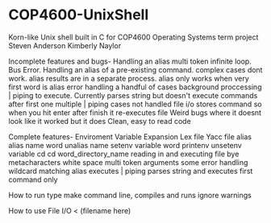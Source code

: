 # COP4600-UnixShell
Korn-like Unix shell built in C for COP4600 Operating Systems term project
Steven Anderson
Kimberly Naylor


Incomplete features and bugs-
Handling an alias multi token infinite loop. Bus Error.
Handling an alias of a pre-existing command. complex cases dont work.
alias results are in a separate process.
alias only works when very first word is alias
error handling a handful of cases
background proccessing
| piping to execute. Currently parses string but doesn't execute commands after first one
multiple | piping cases not handled
file i/o stores command so when you hit enter after finish it re-executes file
Weird bugs where it doesnt look like it worked but it does
Clean, easy to read code



Complete features-
Enviroment Variable Expansion
Lex file
Yacc file
alias
alias name word
unalias name
setenv variable word
printenv
unsetenv variable
cd
cd word_directory_name
reading in and executing file
bye
metacharacters
white space
multi token arguments
some error handling
wildcard matching
alias executes
| piping parses string and executes first command only




How to run
type    make    command line, compiles and runs
ignore warnings

How to use File I/O
< (filename here)